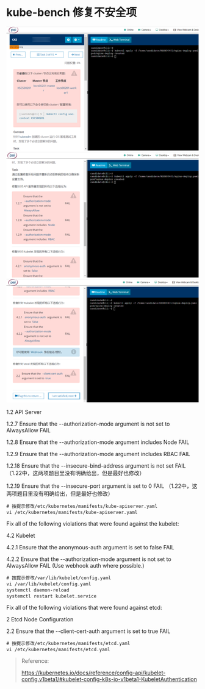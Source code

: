 # kube-bench 修复不安全项

![](./images/1.png)
![](./images/2.png)
![](./images/3.png)

1.2 API Server

1.2.7  Ensure that the --authorization-mode argument is not set to AlwaysAllow  FAIL

1.2.8  Ensure that the --authorization-mode argument includes Node       FAIL

1.2.9  Ensure that the --authorization-mode argument includes RBAC       FAIL

1.2.18  Ensure that the  --insecure-bind-address argument is not set        FAIL  （1.22中，这两项题目里没有明确给出，但是最好也修改）

1.2.19  Ensure that the  --insecure-port argument is set to 0            FAIL （1.22中，这两项题目里没有明确给出，但是最好也修改）

```shell
# 按提示修改/etc/kubernetes/manifests/kube-apiserver.yaml
vi /etc/kubernetes/manifests/kube-apiserver.yaml
```

Fix all of the following violations that were found against the kubelet:

4.2 Kubelet

4.2.1  Ensure that the   anonymous-auth argument is set to false         FAIL

4.2.2  Ensure that the  --authorization-mode argument is not set to AlwaysAllow   FAIL (Use webhook auth where possible.)

```shell
# 按提示修改/var/lib/kubelet/config.yaml
vi /var/lib/kubelet/config.yaml
systemctl daemon-reload
systemctl restart kubelet.service
```

Fix all of the following violations that were found against etcd:

2 Etcd Node Configuration

2.2   Ensure that the  --client-cert-auth argument is set to true          FAIL

```shell
# 按提示修改/etc/kubernetes/manifests/etcd.yaml
vi /etc/kubernetes/manifests/etcd.yaml
```



> Reference:
>
> https://kubernetes.io/docs/reference/config-api/kubelet-config.v1beta1/#kubelet-config-k8s-io-v1beta1-KubeletAuthentication